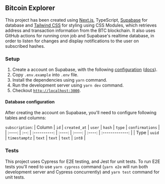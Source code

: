 ## Bitcoin Explorer

This project has been created using [Next.js](https://nextjs.org/), TypeScript, [Supabase](https://supabase.com/) for database and [Tailwind CSS](https://tailwindcss.com/) for styling using CSS Modules, which retrieves address and transaction information from the BTC blockchain. It also uses GitHub actions for running cron job and Supabase's realtime database, in order to listen for changes and display notifications to the user on subscribed hashes.

### Setup

1. Create a account on Supabase, with the following [configuration](#database-configuration) ([docs](https://supabase.com/docs/guides/with-nextjs)).
2. Copy `.env.example` into `.env` file.
3. Install the dependencies using `yarn` command.
4. Run the development server using `yarn dev` command.
5. Checkout [`http://localhost:3000`](http://localhost:3000).

#### Database configuration

After creating the account on Supabase, you'll need to configure following tables and columns:

`subscription`:
| Column | `id` | `created_at` | `user` | `hash` | `type` | `confirmations` |
| :----: | :--: | :----------: | :----: | :----: | :----: | :-------------: |
| Type | `uuid` | `timestamptz` | `text` | `text` | `text` | `int8` |

### Tests

This project uses Cypress for E2E testing, and Jest for unit tests. To run E2E tests you'll need to use `yarn cypress` command (`yarn e2e` will run both development server and Cypress concurrently) and `yarn test` command for unit tests.
